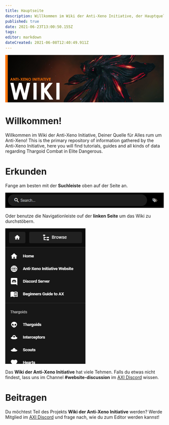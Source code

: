 ```yaml
---
title: Hauptseite
description: Willkommen im Wiki der Anti-Xeno Initiative, der Hauptquelle für Informationen gesammelt von der Anti-Xeno Initiative. Hier findest du Einführungen, Anleitungen und alle möglichen Daten rund um den Kampf gegen Thargoiden in Elite Dangerous.
published: true
date: 2021-06-23T13:00:50.155Z
tags:
editor: markdown
dateCreated: 2021-06-08T12:40:49.911Z
---
```


![home.jpg](/img/home.jpg)

# Willkommen!

Willkommen im Wiki der Anti-Xeno Initiative, Deiner Quelle für Alles rum um Anti-Xeno! This is the primary repository of information gathered by the Anti-Xeno Initiative, here you will find tutorials, guides and all kinds of data regarding Thargoid Combat in Elite Dangerous.


# Erkunden

Fange am besten mit der **Suchleiste** oben auf der Seite an.

![](/img/2021-06-21_15_15_32-home___anti-xeno_initiative_wiki_-_beta.png)

Oder benutze die Navigationleiste ouf der **linken Seite** um das Wiki zu durchstöbern.

![](/img/2021-06-21_15_17_34-home___anti-xeno_initiative_wiki_-_beta.png)

Das **Wiki der Anti-Xeno Initiative** hat viele Tehmen. Falls du etwas nicht findest, lass uns im Channel **\#website-discussion** im [AXI Discord](https://discord.gg/bqmDxdm) wissen.

# Beitragen
Du möchtest Teil des Projekts **Wiki der Anti-Xeno Initiative** werden? Werde Mitglied im [AXI Discord](https://discord.gg/bqmDxdm) und frage nach, wie du zum Editor werden kannst!
